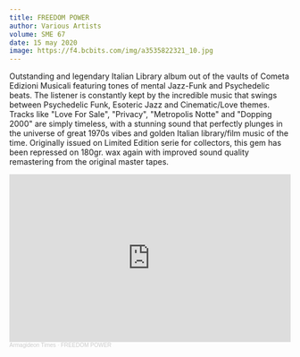 ```yaml
---
title: FREEDOM POWER
author: Various Artists
volume: SME 67
date: 15 may 2020
image: https://f4.bcbits.com/img/a3535822321_10.jpg
---
```

Outstanding and legendary Italian Library album out of the vaults of Cometa Edizioni Musicali featuring tones of mental Jazz-Funk and Psychedelic beats. The listener is constantly kept by the incredible music that swings between Psychedelic Funk, Esoteric Jazz and Cinematic/Love themes. Tracks like "Love For Sale", "Privacy", "Metropolis Notte" and "Dopping 2000" are simply timeless, with a stunning sound that perfectly plunges in the universe of great 1970s vibes and golden Italian library/film music of the time. Originally issued on Limited Edition serie for collectors, this gem has been repressed on 180gr. wax again with improved sound quality remastering from the original master tapes.



<iframe width="100%" height="300" scrolling="no" frameborder="no" allow="autoplay" src="https://w.soundcloud.com/player/?url=https%3A//api.soundcloud.com/playlists/1021826683&color=%23ff5500&auto_play=false&hide_related=false&show_comments=false&show_user=false&show_reposts=false&show_teaser=false&visual=true"></iframe><div style="font-size: 10px; color: #cccccc;line-break: anywhere;word-break: normal;overflow: hidden;white-space: nowrap;text-overflow: ellipsis; font-family: Interstate,Lucida Grande,Lucida Sans Unicode,Lucida Sans,Garuda,Verdana,Tahoma,sans-serif;font-weight: 100;"><a href="https://soundcloud.com/armagideon-times" title="Armagideon Times" target="_blank" style="color: #cccccc; text-decoration: none;">Armagideon Times</a> · <a href="https://soundcloud.com/armagideon-times/sets/freedom-power" title="FREEDOM POWER" target="_blank" style="color: #cccccc; text-decoration: none;">FREEDOM POWER</a></div>
